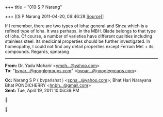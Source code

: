 +++
title = "010 S P Narang"

+++
[[S P Narang	2011-04-20, 06:46:28 [Source](https://groups.google.com/g/bvparishat/c/9wJtGHxLUVk)]]



If I remember, there are two types of loha: general and Sinca which is a refined type of loha. It was perhaps, in the MBH. Blade belongs to that type of loha. Of course, a number of varieties have different qualities including stainless steel. Its medicinal properties should be further investigated. In homeopathy, I could not find any detail properties except Ferrum Met + its compounds. Regards, spnarang

  

------------------------------------------------------------------------

**From:** Dr. Yadu Moharir \<[ymoh...@yahoo.com]()\>  
**To:** "[bvpar...@googlegroups.com]()" \<[bvpar...@googlegroups.com]()\>  

**Cc:** Narang S P ( bvparishat ) \<[spna...@yahoo.com]()\>; Bhat Hari Narayana Bhat PONDICHERRY \<[hnbh...@gmail.com]()\>  
**Sent:** Tue, April 19, 2011 10:06:39 PM





